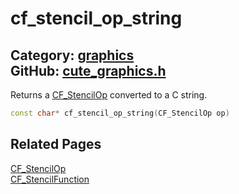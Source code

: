 [//]: # (This file is automatically generated by Cute Framework's docs parser.)
[//]: # (Do not edit this file by hand!)
[//]: # (See: https://github.com/RandyGaul/cute_framework/blob/master/samples/docs_parser.cpp)
[](../header.md ':include')

# cf_stencil_op_string

Category: [graphics](/api_reference?id=graphics)  
GitHub: [cute_graphics.h](https://github.com/RandyGaul/cute_framework/blob/master/include/cute_graphics.h)  
---

Returns a [CF_StencilOp](/graphics/cf_stencilop.md) converted to a C string.

```cpp
const char* cf_stencil_op_string(CF_StencilOp op)
```

## Related Pages

[CF_StencilOp](/graphics/cf_stencilop.md)  
[CF_StencilFunction](/graphics/cf_stencilfunction.md)  
